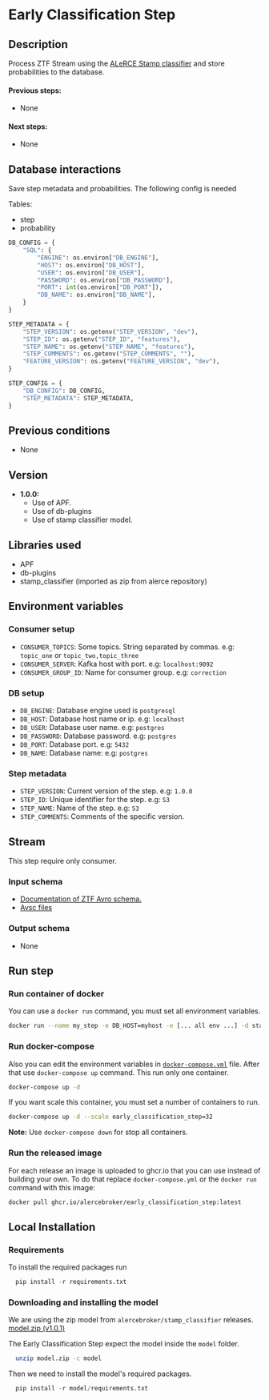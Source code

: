 # Early Classification Step

## Description

Process ZTF Stream using the [ALeRCE Stamp classifier](https://github.com/alercebroker/stamp_classifier) and
store probabilities to the database.

#### Previous steps: 
- None

#### Next steps:
- None

## Database interactions
Save step metadata and probabilities. The following config is needed

Tables:
- step
- probability

```python
DB_CONFIG = {
    "SQL": {
        "ENGINE": os.environ["DB_ENGINE"],
        "HOST": os.environ["DB_HOST"],
        "USER": os.environ["DB_USER"],
        "PASSWORD": os.environ["DB_PASSWORD"],
        "PORT": int(os.environ["DB_PORT"]),
        "DB_NAME": os.environ["DB_NAME"],
    }
}

STEP_METADATA = {
    "STEP_VERSION": os.getenv("STEP_VERSION", "dev"),
    "STEP_ID": os.getenv("STEP_ID", "features"),
    "STEP_NAME": os.getenv("STEP_NAME", "features"),
    "STEP_COMMENTS": os.getenv("STEP_COMMENTS", ""),
    "FEATURE_VERSION": os.getenv("FEATURE_VERSION", "dev"),
}

STEP_CONFIG = {
    "DB_CONFIG": DB_CONFIG,
    "STEP_METADATA": STEP_METADATA,
}
```

## Previous conditions

- None

## Version
- **1.0.0:** 
	- Use of APF.
    - Use of db-plugins
	- Use of stamp classifier model.

## Libraries used
- APF
- db-plugins
- stamp_classifier (imported as zip from alerce repository)

## Environment variables

### Consumer setup

- `CONSUMER_TOPICS`: Some topics. String separated by commas. e.g: `topic_one` or `topic_two,topic_three`
- `CONSUMER_SERVER`: Kafka host with port. e.g: `localhost:9092`
- `CONSUMER_GROUP_ID`: Name for consumer group. e.g: `correction`

### DB setup
- `DB_ENGINE`: Database engine used is `postgresql`
- `DB_HOST`: Database host name or ip. e.g: `localhost`
- `DB_USER`: Database user name. e.g: `postgres`
- `DB_PASSWORD`: Database password. e.g: `postgres`
- `DB_PORT`: Database port. e.g: `5432`
- `DB_NAME`: Database name: e.g: `postgres`

### Step metadata
- `STEP_VERSION`: Current version of the step. e.g: `1.0.0`
- `STEP_ID`: Unique identifier for the step. e.g: `S3`
- `STEP_NAME`: Name of the step. e.g: `S3`
- `STEP_COMMENTS`: Comments of the specific version.


## Stream

This step require only consumer.

### Input schema
- [Documentation of ZTF Avro schema.](https://zwickytransientfacility.github.io/ztf-avro-alert/schema.html)
- [Avsc files](https://github.com/ZwickyTransientFacility/ztf-avro-alert/tree/master/schema)

### Output schema
- None

## Run step

### Run container of docker
You can use a `docker run` command, you must set all environment variables.
```bash
docker run --name my_step -e DB_HOST=myhost -e [... all env ...] -d stamp_step:version
```

### Run docker-compose
Also you can edit the environment variables in [`docker-compose.yml`](https://github.com/alercebroker/early_classification_step/blob/main/docker-compose.yml) file. After that use `docker-compose up` command. This run only one container.

```bash
docker-compose up -d
```

If you want scale this container, you must set a number of containers to run.

```bash
docker-compose up -d --scale early_classification_step=32
```

**Note:** Use `docker-compose down` for stop all containers.

### Run the released image
For each release an image is uploaded to ghcr.io that you can use instead of building your own. To do that replace `docker-compose.yml` or the `docker run` command with this image:

```bash
docker pull ghcr.io/alercebroker/early_classification_step:latest
```
## Local Installation

### Requirements

To install the required packages run
```python
  pip install -r requirements.txt
```


### Downloading and installing the model

We are using the zip model from `alercebroker/stamp_classifier` releases.
[model.zip (v1.0.1)](https://github.com/alercebroker/stamp_classifier/releases/download/1.0.0/model.zip)


The Early Classification Step expect the model inside the `model` folder.
```bash
  unzip model.zip -c model
```

Then we need to install the model's required packages.
```python
  pip install -r model/requirements.txt
```
